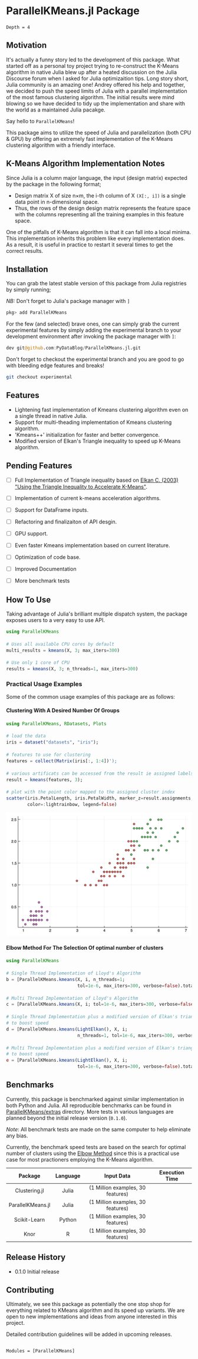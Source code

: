 # ParallelKMeans.jl Package

```@contents
Depth = 4
```

## Motivation
It's actually a funny story led to the development of this package.
What started off as a personal toy project trying to re-construct the K-Means algorithm in native Julia blew up after a heated discussion on the Julia Discourse forum when I asked for Julia optimizaition tips. Long story short, Julia community is an amazing one! Andrey offered his help and together, we decided to push the speed limits of Julia with a parallel implementation of the most famous clustering algorithm. The initial results were mind blowing so we have decided to tidy up the implementation and share with the world as a maintained Julia pacakge. 

Say hello to `ParallelKMeans`!

This package aims to utilize the speed of Julia and parallelization (both CPU & GPU) by offering an extremely fast implementation of the K-Means clustering algorithm with a friendly interface.


## K-Means Algorithm Implementation Notes
Since Julia is a column major language, the input (design matrix) expected by the package in the following format;

- Design matrix X of size n×m, the i-th column of X `(X[:, i])` is a single data point in n-dimensional space.
- Thus, the rows of the design design matrix represents the feature space with the columns representing all the training examples in this feature space.

One of the pitfalls of K-Means algorithm is that it can fall into a local minima. 
This implementation inherits this problem like every implementation does.
As a result, it is useful in practice to restart it several times to get the correct results.

## Installation
You can grab the latest stable version of this package from Julia registries by simply running;

*NB:* Don't forget to Julia's package manager with `]`

```julia
pkg> add ParallelKMeans
```

For the few (and selected) brave ones, one can simply grab the current experimental features by simply adding the experimental branch to your development environment after invoking the package manager with `]`:

```julia
dev git@github.com:PyDataBlog/ParallelKMeans.jl.git
```

Don't forget to checkout the experimental branch and you are good to go with bleeding edge features and breaks!
```bash
git checkout experimental
```

## Features
- Lightening fast implementation of Kmeans clustering algorithm even on a single thread in native Julia.
- Support for multi-theading implementation of Kmeans clustering algorithm.
- 'Kmeans++' initialization for faster and better convergence.
- Modified version of Elkan's Triangle inequality to speed up K-Means algorithm.


## Pending Features
- [ ] Full Implementation of Triangle inequality based on [Elkan C. (2003) "Using the Triangle Inequality to Accelerate
K-Means"](https://www.aaai.org/Papers/ICML/2003/ICML03-022.pdf).
- [ ] Implementation of current k-means acceleration algorithms.
- [ ] Support for DataFrame inputs.
- [ ] Refactoring and finalizaiton of API desgin.
- [ ] GPU support.
- [ ] Even faster Kmeans implementation based on current literature.
- [ ] Optimization of code base.
- [ ] Improved Documentation
- [ ] More benchmark tests


## How To Use
Taking advantage of Julia's brilliant multiple dispatch system, the package exposes users to a very easy to use API.

```julia
using ParallelKMeans

# Uses all available CPU cores by default
multi_results = kmeans(X, 3; max_iters=300)

# Use only 1 core of CPU
results = kmeans(X, 3; n_threads=1, max_iters=300)
```

### Practical Usage Examples
Some of the common usage examples of this package are as follows:

#### Clustering With A Desired Number Of Groups

```julia 
using ParallelKMeans, RDatasets, Plots

# load the data
iris = dataset("datasets", "iris"); 

# features to use for clustering
features = collect(Matrix(iris[:, 1:4])'); 

# various artificats can be accessed from the result ie assigned labels, cost value etc
result = kmeans(features, 3); 

# plot with the point color mapped to the assigned cluster index
scatter(iris.PetalLength, iris.PetalWidth, marker_z=result.assignments,
        color=:lightrainbow, legend=false)

```

![Image description](iris_example.jpg)

#### Elbow Method For The Selection Of optimal number of clusters
```julia
using ParallelKMeans

# Single Thread Implementation of Lloyd's Algorithm
b = [ParallelKMeans.kmeans(X, i, n_threads=1;
                           tol=1e-6, max_iters=300, verbose=false).totalcost for i = 2:10]

# Multi Thread Implementation of Lloyd's Algorithm
c = [ParallelKMeans.kmeans(X, i; tol=1e-6, max_iters=300, verbose=false).totalcost for i = 2:10]

# Single Thread Implementation plus a modified version of Elkan's triangiulity of inequaltiy
# to boost speed
d = [ParallelKMeans.kmeans(LightElkan(), X, i; 
                           n_threads=1, tol=1e-6, max_iters=300, verbose=false).totalcost for i = 2:10]

# Multi Thread Implementation plus a modified version of Elkan's triangiulity of inequaltiy
# to boost speed
e = [ParallelKMeans.kmeans(LightElkan(), X, i;
                           tol=1e-6, max_iters=300, verbose=false).totalcost for i = 2:10]
```


## Benchmarks
Currently, this package is benchmarked against similar implementation in both Python and Julia. All reproducible benchmarks can be found in [ParallelKMeans/extras](https://github.com/PyDataBlog/ParallelKMeans.jl/tree/master/extras) directory. More tests in various languages are planned beyond the initial release version (`0.1.0`).

*Note*: All benchmark tests are made on the same computer to help eliminate any bias. 


Currently, the benchmark speed tests are based on the search for optimal number of clusters using the [Elbow Method](https://en.wikipedia.org/wiki/Elbow_method_(clustering)) since this is a practical use case for most practioners employing the K-Means algorithm. 



|      Package      | Language |             Input Data            | Execution Time |
|:-----------------:|:--------:|:---------------------------------:|:--------------:|
|   Clustering.jl   |   Julia  | (1 Million examples, 30 features) |                |
| ParallelKMeans.jl |   Julia  | (1 Million examples, 30 features) |                |
|    Scikit-Learn   |  Python  | (1 Million examples, 30 features) |                |
|        Knor       |     R    | (1 Million examples, 30 features) |                |


## Release History 
- 0.1.0 Initial release


## Contributing
Ultimately, we see this package as potentially the one stop shop for everything related to KMeans algorithm and its speed up variants. We are open to new implementations and ideas from anyone interested in this project.

Detailed contribution guidelines will be added in upcoming releases.

<!--- Insert Contribution Guidelines --->

```@index
```

```@autodocs
Modules = [ParallelKMeans]
```
